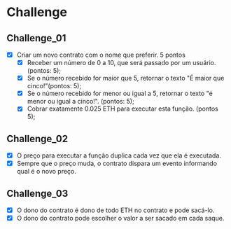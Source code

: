 # Challenge
## Challenge_01
- [x] Criar um novo contrato com o nome que preferir. 5 pontos
    - [x] Receber um número de 0 a 10, que será passado por um usuário. (pontos: 5);
    - [x] Se o número recebido for maior que 5, retornar o texto "É maior que cinco!"(pontos: 5);
    - [x] Se o número recebido for menor ou igual a 5, retornar o texto "é menor ou igual a cinco!". (pontos: 5);
    - [x] Cobrar exatamente 0.025 ETH para executar esta função. (pontos 5);

## Challenge_02
- [x] O preço para executar a função duplica cada vez que ela é executada.
- [x] Sempre que o preço muda, o contrato dispara um evento informando qual é o novo preço.

## Challenge_03
- [x] O dono do contrato é dono de todo ETH no contrato e pode sacá-lo.
- [x] O dono do contrato pode escolher o valor a ser sacado em cada saque.